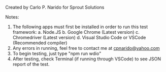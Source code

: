 Created by Carlo P. Narido for Sprout Solutions

Notes:
1.  The following apps must first be installed in order to run this test framework:
        a.  Node.JS
        b.  Google Chrome (Latest version)
        c.  Chromedriver (Latest version)
        d.  Visual Studio Code or VSCode (Recommended compiler)
2.  Any errors in running, feel free to contact me at cpnarido@yahoo.com
3.  To begin testing, just type "npm run wdio"
4.  After testing, check Terminal (if running through VSCode) to see JSON report of the test.
